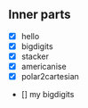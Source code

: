 ## Inner parts ##

- [x] hello
- [x] bigdigits
- [x] stacker
- [x] americanise
- [x] polar2cartesian
- [] my bigdigits